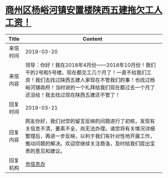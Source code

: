 # [商州区杨峪河镇安置楼陕西五建拖欠工人工资！](http://www.shangluo.gov.cn/zmhd/ldxxxx.jsp?urltype=leadermail.LeaderMailContentUrl&wbtreeid=1112&leadermailid=5176)

| Title |                                                             Content                                                             |
|:-----:|---------------------------------------------------------------------------------------------------------------------------------|
| 来信时间  | 2019-03-20                                                                                                                      |
| 来信内容  | 领导：你好！我在2018年4月份——2018年10月份！我们干的2号和5号楼，现在都交工几个月了！一直不给我们工资！我们去找过陕西五建人家现在不管我们的事！也找过杨峪河镇政府！当时说的一个礼拜给我们现在都过去一个月了还没给！我去找过现在陕西五建还不管了！ |
| 回复时间  | 2019-03-21                                                                                                                      |
| 回复内容  | 网友你好，我们对您的留言反映的问题进行了初核，发现有关信息不清，要素不全，尚无法办理。请您将有关情况详细整理后，再进一步反映，以利于我们有针对性地开展工作，推动问题的解决。欢迎您继续关注商洛，及时给我们提出宝贵的意见和建议。                |
| 回复机构  | [市信息办](../../category/agencies/市信息办.md)                                                                                         |
